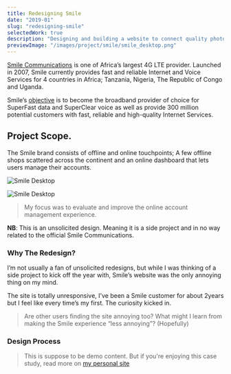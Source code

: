 ```yaml
---
title: Redesigning Smile
date: "2019-01"
slug: "redesigning-smile"
selectedWork: true
description: "Designing and building a website to connect quality photographers in Lagos, Nigeria"
previewImage: "/images/project/smile/smile_desktop.png"
---
```


[Smile Communications](https://smile.com.ng/) is one of Africa’s largest 4G LTE provider. Launched in 2007, Smile currently provides fast and reliable Internet and Voice Services for 4 countries in Africa; Tanzania, Nigeria, The Republic of Congo and Uganda.

Smile’s [objective](https://smilecoms.com/about-us/) is to become the broadband provider of choice for SuperFast data and SuperClear voice as well as provide 300 million potential customers with fast, reliable and high-quality Internet Services.

## Project Scope.

The Smile brand consists of offline and online touchpoints; A few offline shops scattered across the continent and an online dashboard that lets users manage their accounts.

![Smile Desktop](/images/work/smile/old_smile_desktop.png)

![Smile Desktop](/images/work/smile/user_dashboard1.png)

> My focus was to evaluate and improve the online account management experience.

**NB**: This is an unsolicited design. Meaning it is a side project and in no way related to the official Smile Communications.

### Why The Redesign?

I’m not usually a fan of unsolicited redesigns, but while I was thinking of a side project to kick off the year with, Smile’s website was the only annoying thing on my mind.

The site is totally unresponsive, I’ve been a Smile customer for about 2years but I feel like every time’s my first. The curiosity kicked in.

> Are other users finding the site annoying too? What might I learn from making the Smile experience “less annoying”? (Hopefully)

### Design Process

> This is suppose to be demo content. But if you're enjoying this case study, read more on [my personal site](https://victorofoegbu.com)
